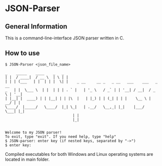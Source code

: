 # JSON-Parser
## General Information
This is a command-line-interface JSON parser written in C.
## How to use
```
$ JSON-Parser <json_file_name>

_    _____    ____    _   _                                              
| |  / ____|  / __ \  | \ | |                                             
| | | (___   | |  | | |  \| |    _ __     __ _   _ __   ___    ___   _ __
_   | |  \___ \  | |  | | | . ` |   | '_ \   / _` | | '__| / __|  / _ \ | '__|
| |__| |  ____) | | |__| | | |\  |   | |_) | | (_| | | |    \__ \ |  __/ | |   
\____/  |_____/   \____/  |_| \_|   | .__/   \__,_| |_|    |___/  \___| |_|   
                               | |                                       
                               |_|                                       


Welcome to my JSON parser!
To exit, type "exit". If you need help, type "help"
$ JSON-parser: enter key (if nested keys, separated by "->")
$ enter key:
```

Compiled executables for both Windows and Linux operating systems are located in main folder.
